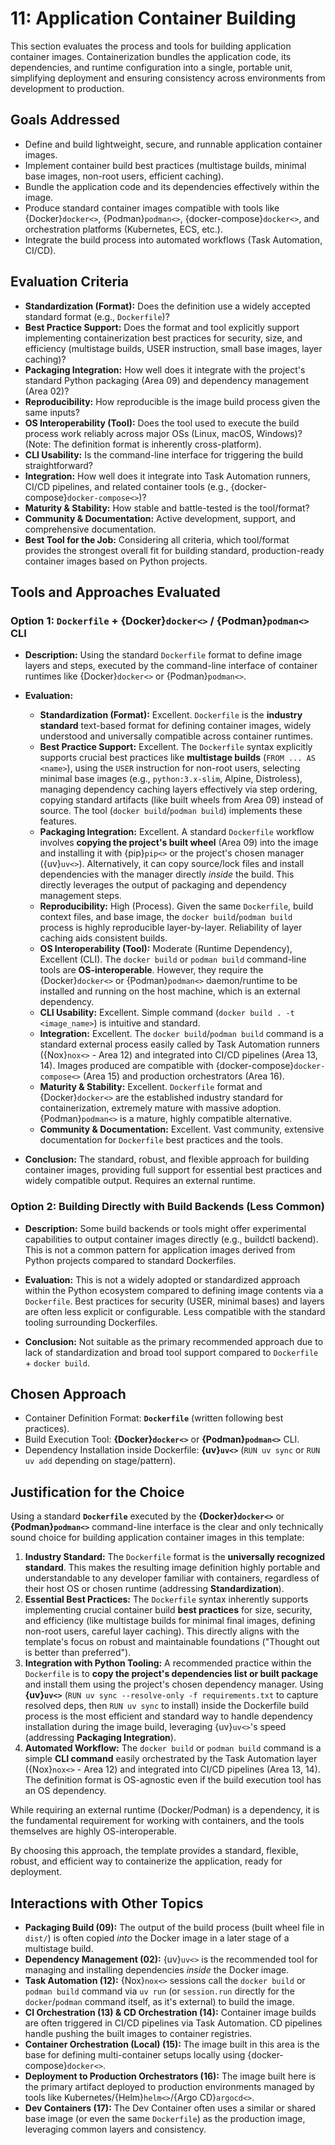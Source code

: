 # 11: Application Container Building

This section evaluates the process and tools for building application container images. Containerization bundles the application code, its dependencies, and runtime configuration into a single, portable unit, simplifying deployment and ensuring consistency across environments from development to production.

## Goals Addressed

- Define and build lightweight, secure, and runnable application container images.
- Implement container build best practices (multistage builds, minimal base images, non-root users, efficient caching).
- Bundle the application code and its dependencies effectively within the image.
- Produce standard container images compatible with tools like {Docker}`docker<>`, {Podman}`podman<>`, {docker-compose}`docker<>`, and orchestration platforms (Kubernetes, ECS, etc.).
- Integrate the build process into automated workflows (Task Automation, CI/CD).

## Evaluation Criteria

- **Standardization (Format):** Does the definition use a widely accepted standard format (e.g., `Dockerfile`)?
- **Best Practice Support:** Does the format and tool explicitly support implementing containerization best practices for security, size, and efficiency (multistage builds, USER instruction, small base images, layer caching)?
- **Packaging Integration:** How well does it integrate with the project's standard Python packaging (Area 09) and dependency management (Area 02)?
- **Reproducibility:** How reproducible is the image build process given the same inputs?
- **OS Interoperability (Tool):** Does the tool used to execute the build process work reliably across major OSs (Linux, macOS, Windows)? (Note: The definition format is inherently cross-platform).
- **CLI Usability:** Is the command-line interface for triggering the build straightforward?
- **Integration:** How well does it integrate into Task Automation runners, CI/CD pipelines, and related container tools (e.g., {docker-compose}`docker-compose<>`)?
- **Maturity & Stability:** How stable and battle-tested is the tool/format?
- **Community & Documentation:** Active development, support, and comprehensive documentation.
- **Best Tool for the Job:** Considering all criteria, which tool/format provides the strongest overall fit for building standard, production-ready container images based on Python projects.

## Tools and Approaches Evaluated

### Option 1: `Dockerfile` + {Docker}`docker<>` / {Podman}`podman<>` CLI

- **Description:** Using the standard `Dockerfile` format to define image layers and steps, executed by the command-line interface of container runtimes like {Docker}`docker<>` or {Podman}`podman<>`.
- **Evaluation:**

  - **Standardization (Format):** Excellent. `Dockerfile` is the **industry standard** text-based format for defining container images, widely understood and universally compatible across container runtimes.
  - **Best Practice Support:** Excellent. The `Dockerfile` syntax explicitly supports crucial best practices like **multistage builds** (`FROM ... AS <name>`), using the `USER` instruction for non-root users, selecting minimal base images (e.g., `python:3.x-slim`, Alpine, Distroless), managing dependency caching layers effectively via step ordering, copying standard artifacts (like built wheels from Area 09) instead of source. The tool (`docker build`/`podman build`) implements these features.
  - **Packaging Integration:** Excellent. A standard `Dockerfile` workflow involves **copying the project's built wheel** (Area 09) into the image and installing it with {pip}`pip<>` or the project's chosen manager ({uv}`uv<>`). Alternatively, it can copy source/lock files and install dependencies with the manager directly _inside_ the build. This directly leverages the output of packaging and dependency management steps.
  - **Reproducibility:** High (Process). Given the same `Dockerfile`, build context files, and base image, the `docker build`/`podman build` process is highly reproducible layer-by-layer. Reliability of layer caching aids consistent builds.
  - **OS Interoperability (Tool):** Moderate (Runtime Dependency), Excellent (CLI). The `docker build` or `podman build` command-line tools are **OS-interoperable**. However, they require the {Docker}`docker<>` or {Podman}`podman<>` daemon/runtime to be installed and running on the host machine, which is an external dependency.
  - **CLI Usability:** Excellent. Simple command (`docker build . -t <image_name>`) is intuitive and standard.
  - **Integration:** Excellent. The `docker build`/`podman build` command is a standard external process easily called by Task Automation runners ({Nox}`nox<>` - Area 12) and integrated into CI/CD pipelines (Area 13, 14). Images produced are compatible with {docker-compose}`docker-compose<>` (Area 15) and production orchestrators (Area 16).
  - **Maturity & Stability:** Excellent. `Dockerfile` format and {Docker}`docker<>` are the established industry standard for containerization, extremely mature with massive adoption. {Podman}`podman<>` is a mature, highly compatible alternative.
  - **Community & Documentation:** Excellent. Vast community, extensive documentation for `Dockerfile` best practices and the tools.

- **Conclusion:** The standard, robust, and flexible approach for building container images, providing full support for essential best practices and widely compatible output. Requires an external runtime.

### Option 2: Building Directly with Build Backends (Less Common)

- **Description:** Some build backends or tools might offer experimental capabilities to output container images directly (e.g., buildctl backend). This is not a common pattern for application images derived from Python projects compared to standard Dockerfiles.
- **Evaluation:** This is not a widely adopted or standardized approach within the Python ecosystem compared to defining image contents via a `Dockerfile`. Best practices for security (USER, minimal bases) and layers are often less explicit or configurable. Less compatible with the standard tooling surrounding Dockerfiles.

- **Conclusion:** Not suitable as the primary recommended approach due to lack of standardization and broad tool support compared to `Dockerfile` + `docker build`.

## Chosen Approach

- Container Definition Format: **`Dockerfile`** (written following best practices).
- Build Execution Tool: **{Docker}`docker<>`** or **{Podman}`podman<>`** CLI.
- Dependency Installation inside Dockerfile: **{uv}`uv<>`** (`RUN uv sync` or `RUN uv add` depending on stage/pattern).

## Justification for the Choice

Using a standard **`Dockerfile`** executed by the **{Docker}`docker<>`** or **{Podman}`podman<>`** command-line interface is the clear and only technically sound choice for building application container images in this template:

1.  **Industry Standard:** The `Dockerfile` format is the **universally recognized standard**. This makes the resulting image definition highly portable and understandable to any developer familiar with containers, regardless of their host OS or chosen runtime (addressing **Standardization**).
2.  **Essential Best Practices:** The `Dockerfile` syntax inherently supports implementing crucial container build **best practices** for size, security, and efficiency (like multistage builds for minimal final images, defining non-root users, careful layer caching). This directly aligns with the template's focus on robust and maintainable foundations ("Thought out is better than preferred").
3.  **Integration with Python Tooling:** A recommended practice within the `Dockerfile` is to **copy the project's dependencies list or built package** and install them using the project's chosen dependency manager. Using **{uv}`uv<>`** (`RUN uv sync --resolve-only -f requirements.txt` to capture resolved deps, then `RUN uv sync` to install) inside the Dockerfile build process is the most efficient and standard way to handle dependency installation during the image build, leveraging {uv}`uv<>`'s speed (addressing **Packaging Integration**).
4.  **Automated Workflow:** The `docker build` or `podman build` command is a simple **CLI command** easily orchestrated by the Task Automation layer ({Nox}`nox<>` - Area 12) and integrated into CI/CD pipelines (Area 13, 14). The definition format is OS-agnostic even if the build execution tool has an OS dependency.

While requiring an external runtime (Docker/Podman) is a dependency, it is the fundamental requirement for working with containers, and the tools themselves are highly OS-interoperable.

By choosing this approach, the template provides a standard, flexible, robust, and efficient way to containerize the application, ready for deployment.

## Interactions with Other Topics

- **Packaging Build (09):** The output of the build process (built wheel file in `dist/`) is often copied _into_ the Docker image in a later stage of a multistage build.
- **Dependency Management (02):** {uv}`uv<>` is the recommended tool for managing and installing dependencies _inside_ the Docker image.
- **Task Automation (12):** {Nox}`nox<>` sessions call the `docker build` or `podman build` command via `uv run` (or `session.run` directly for the `docker`/`podman` command itself, as it's external) to build the image.
- **CI Orchestration (13) & CD Orchestration (14):** Container image builds are often triggered in CI/CD pipelines via Task Automation. CD pipelines handle pushing the built images to container registries.
- **Container Orchestration (Local) (15):** The image built in this area is the base for defining multi-container setups locally using {docker-compose}`docker<>`.
- **Deployment to Production Orchestrators (16):** The image built here is the primary artifact deployed to production environments managed by tools like Kubernetes/{Helm}`helm<>`/{Argo CD}`argocd<>`.
- **Dev Containers (17):** The Dev Container often uses a similar or shared base image (or even the same `Dockerfile`) as the production image, leveraging common layers and consistency.
